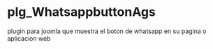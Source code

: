 # plg_WhatsappbuttonAgs
plugin para joomla que muestra el boton de whatsapp en su pagina o aplicacion web 
